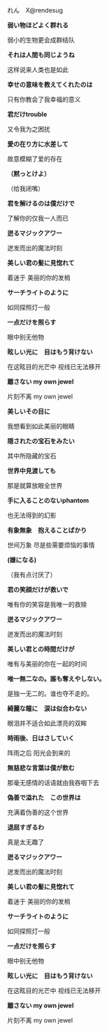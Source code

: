 れん　X@rendesug

**弱い物ほどよく群れる**

弱小的生物更会成群结队

**それは人間も同じようね**

这样说来人类也是如此

**幸せの意味を教えてくれたのは**

只有你教会了我幸福的意义

**君だけtrouble**

又令我为之困扰

**愛の在り方に水差して**

故意模糊了爱的存在

**（黙っとけよ）**

（给我闭嘴）

**君を解けるのは僕だけで**

了解你的仅我一人而已

**迸るマジックアワー**

迸发而出的魔法时刻

**美しい君の髪に見惚れて**

着迷于 美丽的你的发梢

**サーチライトのように**

如同探照灯一般

**一点だけを照らす**

眼中别无他物

**眩しい光に　目はもう背けない**

在这眩目的光芒中 视线已无法移开

**離さない my own jewel**

片刻不离 my own jewel

**美しいその目に**

我想看到如此美丽的眼睛

**隠されたの宝石をみたい**

其中所隐藏的宝石

**世界中見渡しても**

那是就算放眼全世界

**手に入ることのないphantom**

也无法得到的幻影

**有象無象　抱えることばかり**

世间万象 尽是些需要烦恼的事情

**(嫌になる)**

（我有点讨厌了）

**君の笑顔だけが救いで**

唯有你的笑容是我唯一的救赎

**迸るマジックアワー**

迸发而出的魔法时刻

**美しい君との時間だけが**

唯有与美丽的你在一起的时间

**唯一無二なの。誰も奪えやしない。**

是独一无二的。谁也夺不走的。

**綺麗な瞳に　涙は似合わない**

眼泪并不适合如此漂亮的双眸

**時雨後、日はさしていく**

阵雨之后 阳光会到来的

**無慈悲な言葉は僕が飲む**

那毫无感情的话语就由我吞咽下去

**偽善で溢れた　この世界は**

充满着伪善的这个世界

**退屈すぎるわ**

真是太无趣了

**迸るマジックアワー**

迸发而出的魔法时刻

**美しい君の髪に見惚れて**

着迷于 美丽的你的发梢

**サーチライトのように**

如同探照灯一般

**一点だけを照らす**

眼中别无他物

**眩しい光に　目はもう背けない**

在这眩目的光芒中 视线已无法移开

**離さない my own jewel**

片刻不离 my own jewel